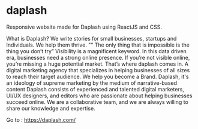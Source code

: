 # daplash
Responsive website made for Daplash using ReactJS and CSS.

What is Daplash?
We write stories for small businesses, startups and Individuals. We help them thrive.
"“ The only thing that is impossible is the thing you don’t try”
Visibility is a magnificent keyword. In this data driven era, businesses need a strong online presence.
If you’re not visible online, you’re missing a huge potential market.
That’s where daplash comes in. 
A digital marketing agency that specializes in helping businesses of all sizes to reach their target audience.
We help you become a Brand. 
Daplash, it's an ideology of supreme marketing by the medium of narrative-based content 
Daplash consists of experienced and talented digital marketers, UI/UX designers, and editors who are passionate about helping businesses succeed online.
We are a collaborative team, and we are always willing to share our knowledge and expertise.

Go to : https://daplash.com/
